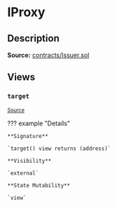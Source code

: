 # IProxy

## Description

**Source:** [contracts/Issuer.sol](https://github.com/Synthetixio/synthetix/tree/v2.83.1/contracts/Issuer.sol)

## Views

### `target`

<sub>[Source](https://github.com/Synthetixio/synthetix/tree/v2.83.1/contracts/Issuer.sol#L31)</sub>

??? example "Details"

    **Signature**

    `target() view returns (address)`

    **Visibility**

    `external`

    **State Mutability**

    `view`
